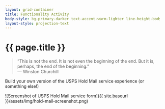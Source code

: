 ```yaml
---
layout: grid-container
title: Functionality Activity
body-style: bg-primary-darker text-accent-warm-lighter line-height-body-4 padding-bottom-9 font-body-lg slide
layout-style: projection-text
---
```


# {{ page.title }}

> “This is not the end. It is not even the beginning of the end. But it is, perhaps, the end of the beginning.” <br>— Winston Churchill

Build your own version of the USPS Hold Mail service experience (or something else!)

![Screenshot of USPS Hold Mail service form]({{ site.baseurl }}/assets/img/hold-mail-screenshot.png)